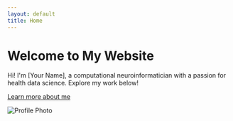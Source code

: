 ```yaml
---
layout: default
title: Home
---
```

# Welcome to My Website
Hi! I'm [Your Name], a computational neuroinformatician with a passion for health data science. Explore my work below!

[Learn more about me](about.html)

![Profile Photo](assets/photos/profile.jpg)
